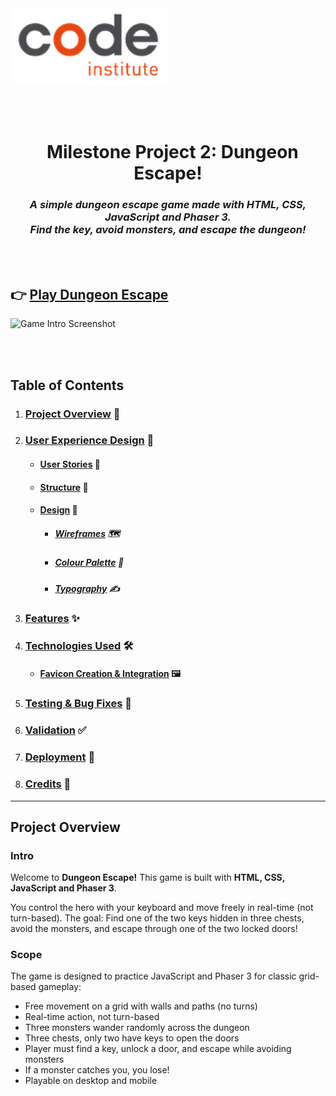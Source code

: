 <img src="assets/readme-images/code-institute-img.png" alt="Code Institute Project" width="250">

<br><br>

<h1 align="center">
  <img src="" width="28" style="vertical-align: middle; margin-right: 8px;" />
  Milestone Project 2: Dungeon Escape!
</h1>

<h3 align="center">
  <em><strong>A simple dungeon escape game made with HTML, CSS, JavaScript and Phaser 3.<br>
  Find the key, avoid monsters, and escape the dungeon!</strong></em>
</h3>

<br><br>

## 👉 [Play Dungeon Escape](https://drake-designer.github.io/Dungeon-Escape/)

![Game Intro Screenshot](assets/readme-images/game-intro.png)

<br><br>

## Table of Contents

1. ### [Project Overview](#project-overview) 📄
2. ### [User Experience Design](#user-experience-design) 🎯
   - #### [User Stories](#user-stories) 🧠
   - #### [Structure](#structure) 🧱
   - #### [Design](#design) 🎨
     - ##### [Wireframes](#wireframes) 🗺️
     - ##### [Colour Palette](#colour-palette) 🎨
     - ##### [Typography](#typography) ✍️
3. ### [Features](#features) ✨
4. ### [Technologies Used](#technologies-used) 🛠️
   - #### [Favicon Creation & Integration](#favicon-creation--integration) 🖼️
5. ### [Testing & Bug Fixes](#testing--bug-fixes) 🧪
6. ### [Validation](#validation) ✅
7. ### [Deployment](#deployment) 🚀
8. ### [Credits](#credits) 🙏

---

## Project Overview

### Intro

Welcome to **Dungeon Escape!** This game is built with **HTML, CSS, JavaScript and Phaser 3**.

You control the hero with your keyboard and move freely in real-time (not turn-based). The goal: Find one of the two keys hidden in three chests, avoid the monsters, and escape through one of the two locked doors!

### Scope

The game is designed to practice JavaScript and Phaser 3 for classic grid-based gameplay:

- Free movement on a grid with walls and paths (no turns)
- Real-time action, not turn-based
- Three monsters wander randomly across the dungeon
- Three chests, only two have keys to open the doors
- Player must find a key, unlock a door, and escape while avoiding monsters
- If a monster catches you, you lose!
- Playable on desktop and mobile
